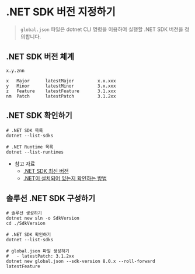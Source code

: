 # .NET SDK 버전 지정하기
> `global.json` 파일은 dotnet CLI 명령을 이용하여 실행할 .NET SDK 버전을 정의합니다.

## .NET SDK 버전 체계
```
x.y.znn

x   Major      latestMajor         x.x.xxx
y   Minor      latestMinor         3.x.xxx
z   Feature    latestFeature       3.1.xxx
nm  Patch      latestPatch         3.1.2xx
```

## .NET SDK 확인하기
```shell
# .NET SDK 목록
dotnet --list-sdks

# .NET Runtime 목록
dotnet --list-runtimes
```
- 참고 자료
  - [.NET SDK 최신 버전](https://github.com/dotnet/core/tree/main/release-notes)
  - [.NET이 설치되어 있는지 확인하는 방법](https://learn.microsoft.com/ko-kr/dotnet/core/install/how-to-detect-installed-versions?pivots=os-windows)

## 솔루션 .NET SDK 구성하기
```shell
# 솔루션 생성하기
dotnet new sln -o SdkVersion
cd ./SdkVersion

# .NET SDK 확인하기
dotnet --list-sdks

# global.json 파일 생성하기
#   - latestPatch: 3.1.2xx
dotnet new global.json --sdk-version 8.0.x --roll-forward latestFeature
```